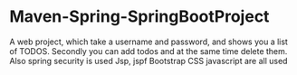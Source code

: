 # Maven-Spring-SpringBootProject
A web project, which take a username and password, and shows you a list of TODOS. 
Secondly you can add todos and at the same time delete them.
Also spring security is used
Jsp, jspf
Bootstrap
CSS 
javascript 
are all used
